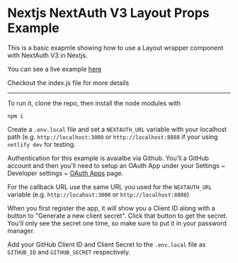 # Nextjs NextAuth V3 Layout Props Example

This is a basic exapmle showing how to use
a Layout wrapper component with NextAuth V3
in Nextjs.

You can see a live example [here](https://aws-nextjs-nextauth-v3-layout-props-example.netlify.app)

Checkout the index.js file for more details

---

To run it, clone the repo, then install the
node modules with

```
npm i
```

Create a `.env.local` file and set a
`NEXTAUTH_URL` variable with your localhost
path (e.g. `http://localhost:3000` or
`http://localhost:8888` if your using
`netlify dev` for testing.

Authentication for this example is avaialbe
via Github. You'll a GitHub account and then
you'll need to setup an OAuth App
under your Settings ~ Developer settings ~
[OAuth Apps](https://github.com/settings/developers)
page.

For the callback URL use the same URL you used for
the `NEXTAUTH_URL` variable (e.g. `http://locahost:3000`
or `http://localhost:8888`)

When you first register the app, it will show you
a Client ID along with a button to "Generate a new
client secret". Click that button to get the secret.
You'll only see the secret one time, so make sure to
put it in your password manager.

Add your GitHub Client ID and Client Secret to the
`.env.local` file as `GITHUB_ID` and `GITHUB_SECRET`
respectively.
